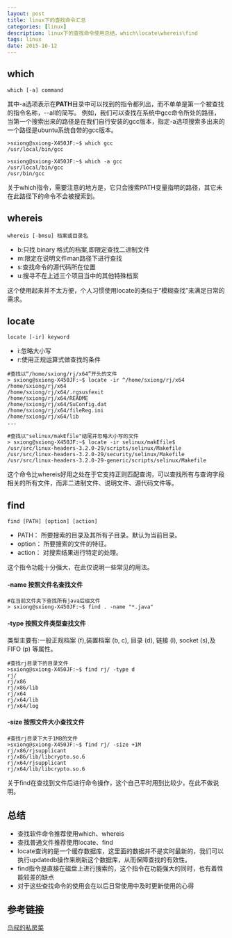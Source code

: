 ```yaml
---
layout: post
title: linux下的查找命令汇总
categories: [linux]
description: linux下的查找命令使用总结，which\locate\whereis\find
tags: linux
date: 2015-10-12
---
```


## which
```
which [-a] command
```
其中-a选项表示在**PATH**目录中可以找到的指令都列出，而不单单是第一个被查找的指令名称，--all的简写。
例如，我们可以查找在系统中gcc命令所处的路径，当第一个搜索出来的路径是在我们自行安装的gcc版本，指定-a选项搜索多出来的一个路径是ubuntu系统自带的gcc版本。

```
>sxiong@sxiong-X450JF:~$ which gcc
/usr/local/bin/gcc
```

```
>sxiong@sxiong-X450JF:~$ which -a gcc
/usr/local/bin/gcc
/usr/bin/gcc
```

关于which指令，需要注意的地方是，它只会搜索PATH变量指明的路径，其它未在此路径下的命令不会被搜索到。


## whereis

```
whereis [-bmsu] 档案或目录名
```
* b:只找 binary 格式的档案,即限定查找二进制文件
* m:限定在说明文件man路径下进行查找
* s:查找命令的源代码所在位置
* u:搜寻不在上述三个项目当中的其他特殊档案

这个使用起来并不太方便，个人习惯使用locate的类似于“模糊查找”来满足日常的需求。


## locate
```
locate [-ir] keyword
```
* i:忽略大小写
* r:使用正规运算式做查找的条件

```
#查找以“/home/sxiong/rj/x64”开头的文件
> sxiong@sxiong-X450JF:~$ locate -ir ^/home/sxiong/rj/x64
/home/sxiong/rj/x64
/home/sxiong/rj/x64/.rgsusfexit
/home/sxiong/rj/x64/README
/home/sxiong/rj/x64/SuConfig.dat
/home/sxiong/rj/x64/fileReg.ini
/home/sxiong/rj/x64/lib
...
```

```
#查找以"selinux/makEfile"结尾并忽略大小写的文件
> sxiong@sxiong-X450JF:~$ locate -ir selinux/makEfile$ 
/usr/src/linux-headers-3.2.0-29/scripts/selinux/Makefile
/usr/src/linux-headers-3.2.0-29/security/selinux/Makefile
/usr/src/linux-headers-3.2.0-29-generic/scripts/selinux/Makefile
```

这个命令比whereis好用之处在于它支持正则匹配查询，可以查找所有与查询字段相关的所有文件，而非二进制文件、说明文件、源代码文件等。
## find
```
find [PATH] [option] [action]
```
* PATH： 所要搜索的目录及其所有子目录。默认为当前目录。
* option： 所要搜索的文件的特征。
* action： 对搜索结果进行特定的处理。
 
这个指令功能十分强大，在此仅说明一些常见的用法。
#### -name 按照文件名查找文件
```
#在当前文件夹下查找所有java后缀文件
> sxiong@sxiong-X450JF:~$ find . -name "*.java"
```
#### -type 按照文件类型查找文件
类型主要有:一般正规档案 (f),装置档案 (b, c), 目录 (d), 链接 (l), socket (s),及 FIFO (p) 等属性。

```
#查找rj目录下的目录文件
>sxiong@sxiong-X450JF:~$ find rj/ -type d
rj/
rj/x86
rj/x86/lib
rj/x64
rj/x64/lib
rj/x64/log
```

#### -size 按照文件大小查找文件
```
#查找rj目录下大于1MB的文件
>sxiong@sxiong-X450JF:~$ find rj/ -size +1M
rj/x86/rjsupplicant
rj/x86/lib/libcrypto.so.6
rj/x64/rjsupplicant
rj/x64/lib/libcrypto.so.6
```

关于find在查找到文件后进行命令操作，这个自己平时用到比较少，在此不做说明。
## 总结
* 查找软件命令推荐使用which、whereis
* 查找普通文件推荐使用locate、find
* locate查询的是一个缓存数据库，这里面的数据并不是实时最新的，我们可以执行updatedb操作来刷新这个数据库，从而保障查找的有效性。
* find指令是直接在磁盘上进行搜索的，这个指令在功能强大的同时，也有着性能较差的缺点
* 对于这些查找命令的使用会在以后日常使用中及时更新使用的心得

## 参考链接

[鸟叔的私房菜](http://vbird.dic.ksu.edu.tw/linux_basic/linux_basic.php "鸟叔的私房菜")
